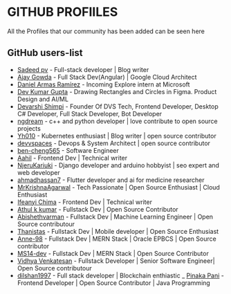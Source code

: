 # GITHUB PROFIILES

All the Profiles that our community has been added can be seen here

## GitHub users-list

- [Sadeed pv](https://github.com/Sadeedpv) - Full-stack developer | Blog writer
- [Ajay Gowda](https://github.com/AjayGowda7) - Full Stack Dev(Angular) | Google Cloud Architect
- [Daniel Armas Ramírez](https://github.com/daniel692a) - Incoming Explore intern at Microsoft
- [Dev Kumar Gupta](https://github.com/DevGupta-ikr) - Drawing Rectangles and Circles in Figma. Product Design and AI/ML
- [Devarshi Shimpi](https://github.com/devarshishimpi) - Founder Of DVS Tech, Frontend Developer, Desktop C# Developer, Full Stack Developer, Bot Developer
- [ngdream](https://github.com/ngdream) - c++ and python developer | love contribute to open source projects
- [Yh010](https://github.com/Yh010) - Kubernetes enthusiast | Blog writer | open source contributor
- [devvspaces](https://github.com/devvspaces) - Devops & System Architect | open source contributor
- [ben-cheng565](https://github.com/ben-cheng565) - Software Engineer
- [Aahil](https://github.com/Aahil13/) - Frontend Dev | Technical writer
- [NjeruKariuki](https://github.com/NjeruKariuki) - Django developer and arduino hobbyist | seo expert and web developer
- [ahmadhassan7](https://github.com/ahmadhassan7) - Flutter developer and ai for medicine researcher
- [MrKrishnaAgarwal](https://github.com/MrKrishnaAgarwal) - Tech Passionate | Open Source Enthusiast | Cloud Enthusiast
- [Ifeanyi Chima](https://github.com/masterifeanyi) - Frontend Dev | Technical writer
- [Athul k kumar](https://github.com/AthulKkumar) - Fullstack Dev | Open Source Contributor
- [Abishethvarman](https://github.com/abishethvarman) - Fullstack Dev | Machine Learning Engineer | Open Source contributour
- [Thanistas](https://github.com/Thanisthani) - Fullstack Dev | Mobile developer | Open Source Enthusiast
- [Anne-98](https://github.com/Anne-98) - Fullstack Dev | MERN Stack | Oracle EPBCS | Open Source contributor
- [MS14-dev](https://github.com/MS14-dev) - Fullstack Dev | MERN Stack | Open Source Contributor
- [Vidhya Venkatesan](https://github.com/vidhyav656) - Fullstack Developer | Senior Software Engineer| Open Source contributour
- [dilshan1997](https://github.com/Dilshan1997) - Full stack developer | Blockchain enthiastic
  \_ [Pinaka Pani](https://github.com/Pinaka-Pani-18) - Frontend Developer | Open Source Contributor | Java Programming
